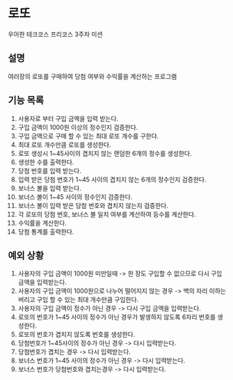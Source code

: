 # 로또
우아한 테크코스 프리코스 3주차 미션

## 설명
여러장의 로또를 구매하여 당첨 여부와 수익률을 계산하는 프로그램

## 기능 목록
1. 사용자로 부터 구입 금액을 입력 받는다.
2. 구입 금액이 1000원 이상의 정수인지 검증한다.
3. 구입 금액으로 구매 할 수 있는 최대 로또 개수를 구한다.
4. 최대 로또 개수만큼 로또를 생성한다.
5. 로또 생성시 1~45사이의 겹치지 않는 랜덤한 6개의 정수를 생성한다.
6. 생성한 수를 출력한다.
7. 당첨 번호를 입력 받는다.
8. 입력 받은 당첨 번호가 1~45 사이의 겹치지 않는 6개의 정수인지 검증한다.
9. 보너스 볼을 입력 받는다.
10. 보너스 볼이 1~45 사이의 정수인지 검증한다.
11. 보너스 볼이 입력 받은 당첨 번호와 겹치지 않는지 검증한다.
12. 각 로또의 당첨 번호, 보너스 볼 일치 여부를 계산하여 등수를 계산한다.
13. 수익률을 계산한다.
14. 당첨 통계를 출력한다.

## 예외 상황
1. 사용자의 구입 금액이 1000원 미만일때 -> 한 장도 구입할 수 없으므로 다시 구입 금액을 입력받는다.
2. 사용자의 구입 금액이 1000원으로 나누어 떨어지지 않는 경우 -> 백의 자리 이하는 버리고 구입 할 수 있는 최대 개수만큼 구입한다.
3. 사용자의 구입 금액이 정수가 아닌 경우 -> 다시 구입 금액을 입력받는다.
4. 로또의 번호가 1~45 사이의 정수가 아닌 경우가 발생하지 않도록 6자리 번호를 생성한다.
5. 로또의 번호가 겹치지 않도록 번호를 생성한다.
6. 당첨번호가 1~45사이의 정수가 아닌 경우 -> 다시 입력받는다.
7. 당첨번호가 겹치는 경우 -> 다시 입력받는다.
8. 보너스 번호가 1~45 사이의 정수가 아닌 경우 -> 다시 입력받는다.
9. 보너스 번호가 당첨번호와 겹치는경우 -> 다시 입력받는다.
